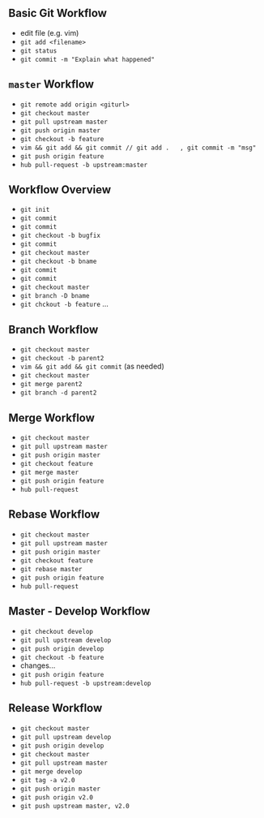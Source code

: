 ## Basic Git Workflow
- edit file (e.g. vim)
- `git add <filename>`
- `git status`
- `git commit -m "Explain what happened"`

## `master` Workflow
- `git remote add origin <giturl>`
- `git checkout master`
- `git pull upstream master`
- `git push origin master`
- `git checkout -b feature`
- `vim && git add && git commit // git add .   , git commit -m "msg"`
- `git push origin feature`
- `hub pull-request -b upstream:master`

## Workflow Overview
- `git init`
- `git commit`
- `git commit`
- `git checkout -b bugfix`
- `git commit`
- `git checkout master`
- `git checkout -b bname`
- `git commit`
- `git commit`
- `git checkout master`
- `git branch -D bname`
- `git chckout -b feature`
...

## Branch Workflow
- `git checkout master`
- `git checkout -b parent2`
- `vim && git add && git commit` (as needed)
- `git checkout master`
- `git merge parent2`
- `git branch -d parent2`

## Merge Workflow
- `git checkout master`
- `git pull upstream master`
- `git push origin master`
- `git checkout feature`
- `git merge master`
- `git push origin feature`
- `hub pull-request`

## Rebase Workflow
- `git checkout master`
- `git pull upstream master`
- `git push origin master`
- `git checkout feature`
- `git rebase master`
- `git push origin feature`
- `hub pull-request`

## Master - Develop Workflow
- `git checkout develop`
- `git pull upstream develop`
- `git push origin develop`
- `git checkout -b feature`
- changes...
- `git push origin feature`
- `hub pull-request -b upstream:develop`

## Release Workflow
- `git checkout master`
- `git pull upstream develop`
- `git push origin develop`
- `git checkout master`
- `git pull upstream master`
- `git merge develop`
- `git tag -a v2.0`
- `git push origin master`
- `git push origin v2.0`
- `git push upstream master, v2.0`
